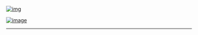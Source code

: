 

[![img](https://zupimages.net/up/21/44/xte4.png)](https://omkarpathak.in)



[![image](https://zupimages.net/up/21/44/zy6h.png)](https://discord.gg/WAhXbMXbyE)

---

